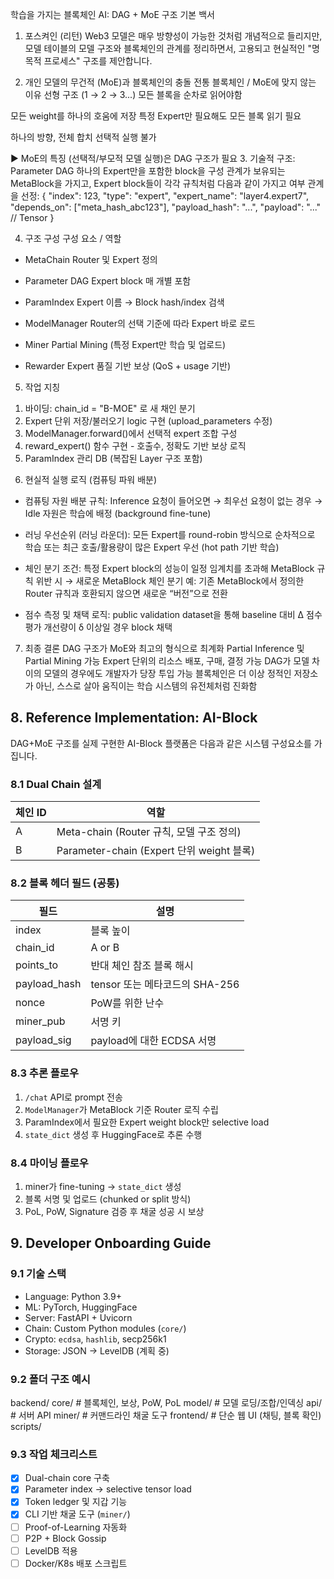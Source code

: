 학습을 가지는 블록체인 AI: DAG + MoE 구조 기본 백서

1. 포스켜인 (리턴)
Web3 모델은 매우 방향성이 가능한 것처럼 개념적으로 들리지만, 모델 테이블의 모델 구조와 블록체인의 관계를 정리하면서, 고용되고 현실적인 "명목적 프로세스" 구조를 제안합니다.

2. 개인 모델의 무건적 (MoE)과 블록체인의 충돌
전통 블록체인 / MoE에 맞지 않는 이유
선형 구조 (1 → 2 → 3...)
모든 블록을 순차로 읽어야함

모든 weight를 하나의 호움에 저장
특정 Expert만 필요해도 모든 블록 읽기 필요

하나의 방향, 전체 합치
선택적 실행 불가

▶️ MoE의 특징 (선택적/부모적 모델 실행)은 DAG 구조가 필요
3. 기술적 구조: Parameter DAG
하나의 Expert만을 포함한 block을 구성
관계가 보유되는 MetaBlock을 가지고, Expert block들이 각각 규칙처럼 다음과 같이 가지고 여부 관계을 선정:
{
  "index": 123,
  "type": "expert",
  "expert_name": "layer4.expert7",
  "depends_on": ["meta_hash_abc123"],
  "payload_hash": "...",
  "payload": "..." // Tensor
}

4. 구조 구성
구성 요소 / 역할
- MetaChain
Router 및 Expert 정의

- Parameter DAG
Expert block 매 개별 포함

- ParamIndex
Expert 이름 → Block hash/index 검색

- ModelManager
Router의 선택 기준에 따라 Expert 바로 로드

- Miner
Partial Mining (특정 Expert만 학습 및 업로드)

- Rewarder
Expert 품질 기반 보상 (QoS + usage 기반)

5. 작업 지칭
1) 바이딩: chain_id = "B-MOE" 로 새 채인 분기
2) Expert 단위 저장/불러오기 logic 구현 (upload_parameters 수정)
3) ModelManager.forward()에서 선택적 expert 조합 구성
4) reward_expert() 함수 구현 - 호출수, 정확도 기반 보상 로직
5) ParamIndex 관리 DB (복잡된 Layer 구조 포함)

6. 현실적 실행 로직 (컴퓨팅 파워 배분)
- 컴퓨팅 자원 배분 규칙:
Inference 요청이 들어오면 → 최우선
요청이 없는 경우 → Idle 자원은 학습에 배정 (background fine-tune)

- 러닝 우선순위 (러닝 라운더):
모든 Expert를 round-robin 방식으로 순차적으로 학습
또는 최근 호출/활용량이 많은 Expert 우선 (hot path 기반 학습)

- 체인 분기 조건:
특정 Expert block의 성능이 일정 임계치를 초과해 MetaBlock 규칙 위반 시 → 새로운 MetaBlock 체인 분기
예: 기존 MetaBlock에서 정의한 Router 규칙과 호환되지 않으면 새로운 “버전”으로 전환

- 점수 측정 및 채택 로직:
public validation dataset을 통해 baseline 대비 Δ 점수 평가
개선량이 δ 이상일 경우 block 채택

7. 최종 결론
DAG 구조가 MoE와 최고의 형식으로 최계화
Partial Inference 및 Partial Mining 가능
Expert 단위의 리소스 배포, 구매, 결정 가능
DAG가 모델 차이의 모델의 경우에도 개발자가 당장 투입 가능
블록체인은 더 이상 정적인 저장소가 아닌, 스스로 살아 움직이는 학습 시스템의 유전체처럼 진화함

## 8. Reference Implementation: AI-Block
DAG+MoE 구조를 실제 구현한 AI-Block 플랫폼은 다음과 같은 시스템 구성요소를 가집니다.

### 8.1 Dual Chain 설계
| 체인 ID | 역할 |
|---------|------|
| A       | Meta-chain (Router 규칙, 모델 구조 정의) |
| B       | Parameter-chain (Expert 단위 weight 블록) |

### 8.2 블록 헤더 필드 (공통)
| 필드 | 설명 |
|------|------|
| index | 블록 높이 |
| chain_id | A or B |
| points_to | 반대 체인 참조 블록 해시 |
| payload_hash | tensor 또는 메타코드의 SHA-256 |
| nonce | PoW를 위한 난수 |
| miner_pub | 서명 키 |
| payload_sig | payload에 대한 ECDSA 서명 |

### 8.3 추론 플로우
1. `/chat` API로 prompt 전송
2. `ModelManager`가 MetaBlock 기준 Router 로직 수립
3. ParamIndex에서 필요한 Expert weight block만 selective load
4. `state_dict` 생성 후 HuggingFace로 추론 수행

### 8.4 마이닝 플로우
1. miner가 fine-tuning → `state_dict` 생성
2. 블록 서명 및 업로드 (chunked or split 방식)
3. PoL, PoW, Signature 검증 후 채굴 성공 시 보상

## 9. Developer Onboarding Guide
### 9.1 기술 스택
- Language: Python 3.9+
- ML: PyTorch, HuggingFace
- Server: FastAPI + Uvicorn
- Chain: Custom Python modules (`core/`)
- Crypto: `ecdsa`, `hashlib`, secp256k1
- Storage: JSON → LevelDB (계획 중)

### 9.2 폴더 구조 예시
backend/
core/ # 블록체인, 보상, PoW, PoL
model/ # 모델 로딩/조합/인덱싱
api/ # 서버 API
miner/ # 커맨드라인 채굴 도구
frontend/ # 단순 웹 UI (채팅, 블록 확인)
scripts/

### 9.3 작업 체크리스트
- [x] Dual-chain core 구축
- [x] Parameter index → selective tensor load
- [x] Token ledger 및 지갑 기능
- [x] CLI 기반 채굴 도구 (`miner/`)
- [ ] Proof-of-Learning 자동화
- [ ] P2P + Block Gossip
- [ ] LevelDB 적용
- [ ] Docker/K8s 배포 스크립트
